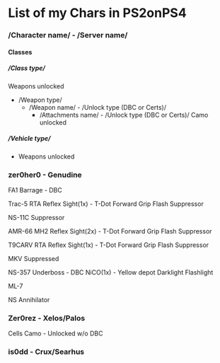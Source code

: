 # List of my Chars in PS2onPS4

### /Character name/ - /Server name/

#### Classes

##### /Class type/
Weapons unlocked
* /Weapon type/
  * /Weapon name/ - /Unlock type (DBC or Certs)/
    * /Attachments name/ - /Unlock type (DBC or Certs)/
Camo unlocked

##### /Vehicle type/
* Weapons unlocked


### zer0her0 - Genudine

FA1 Barrage - DBC

Trac-5
  RTA Reflex Sight(1x) - T-Dot
  Forward Grip
  Flash Suppressor

NS-11C
  Suppressor

AMR-66
  MH2 Reflex Sight(2x) - T-Dot
  Forward Grip
  Flash Suppressor

T9CARV
  RTA Reflex Sight(1x) - T-Dot
  Forward Grip
  Flash Suppressor

MKV Suppressed

NS-357 Underboss - DBC
  NiCO(1x) - Yellow depot
  Darklight Flashlight

ML-7

NS Annihilator

### Zer0rez - Xelos/Palos

Cells Camo - Unlocked w/o DBC

### is0dd - Crux/Searhus
